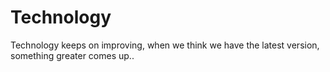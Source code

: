 # Technology
Technology keeps on improving, when we think we have the latest version, something greater comes up..
